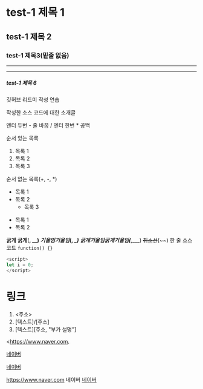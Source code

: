 # test-1 제목 1
## test-1 제목 2
### test-1 제목3(밑줄 없음)
***
---
##### test-1 제목 6

깃허브 리드미 작성 연습

작성한 소스 코드에 대한 소개글

엔터 두번 - 줄 바꿈
/ 엔터 한번 * 공백

순서 있는 목록
1. 목록 1
2. 목록 2
3. 목록 3

순서 없는 목록(+, -, *)
+ 목록 1
+ 목록 2
  + 목록 3
- 목록 1
- 목록 2

**굵게** __굵게__(**, __)
*기울임*_기울임_(*, _)
***굵게기울임***___굵게기울임___(***,___)
~~취소선~~(~~)
한 줄 소스 코드 `function() {}`
``` javascript
<script>
let i = 0;
</script>
```
# 링크
1. <주소>
2. [텍스트]/[주소]
3. [텍스트][주소, "부가 설명"]

<https://www.naver.com.

[네이버](https://www.naver.com)

[네이버](https://www.naver.com, "클릭하여 이동")

<a> https://www.naver.com </a>
<a herf = "주소">네이버</a>
<a href = "주소" alt="설명글">네이버</a>
